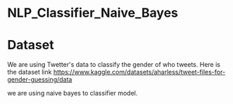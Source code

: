 # NLP_Classifier_Naive_Bayes

# Dataset 
We are using Twetter's data to classify the gender of who tweets. 
Here is the dataset link
https://www.kaggle.com/datasets/aharless/tweet-files-for-gender-guessing/data

we are using naive bayes to classifier model.

